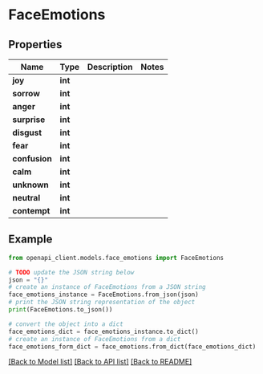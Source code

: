 # FaceEmotions


## Properties

Name | Type | Description | Notes
------------ | ------------- | ------------- | -------------
**joy** | **int** |  | 
**sorrow** | **int** |  | 
**anger** | **int** |  | 
**surprise** | **int** |  | 
**disgust** | **int** |  | 
**fear** | **int** |  | 
**confusion** | **int** |  | 
**calm** | **int** |  | 
**unknown** | **int** |  | 
**neutral** | **int** |  | 
**contempt** | **int** |  | 

## Example

```python
from openapi_client.models.face_emotions import FaceEmotions

# TODO update the JSON string below
json = "{}"
# create an instance of FaceEmotions from a JSON string
face_emotions_instance = FaceEmotions.from_json(json)
# print the JSON string representation of the object
print(FaceEmotions.to_json())

# convert the object into a dict
face_emotions_dict = face_emotions_instance.to_dict()
# create an instance of FaceEmotions from a dict
face_emotions_form_dict = face_emotions.from_dict(face_emotions_dict)
```
[[Back to Model list]](../README.md#documentation-for-models) [[Back to API list]](../README.md#documentation-for-api-endpoints) [[Back to README]](../README.md)


